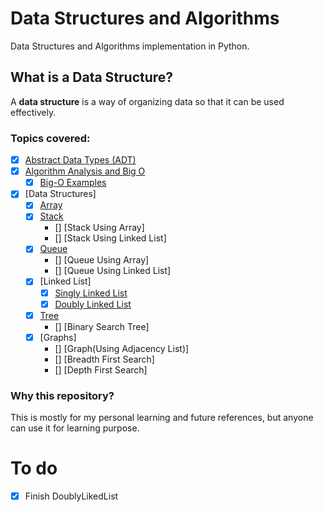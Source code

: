 # Data Structures and Algorithms
Data Structures and Algorithms implementation in Python.

## What is a Data Structure? 
<div class="alert alert-info">
    A <b>data structure</b> is a way of organizing data so that it can be used effectively.
</div>

### Topics covered:
- [x] [Abstract Data Types (ADT)](Notebooks\Abstract_Data_Types.ipynb)
- [x] [Algorithm Analysis and Big O](Notebooks\Algorithm_Analysis_and_Big-O.ipynb)
    - [x] [Big-O Examples](Notebooks\Abstract_Data_Types.ipynb)
- [x] [Data Structures]
    - [x] [Array](Data-Structures/array.py)
    - [x] [Stack](Notebooks\Stacks.ipynb)
        - [] [Stack Using Array]
        - [] [Stack Using Linked List]
    - [x] [Queue](Notebooks\Queue.ipynb)
        - [] [Queue Using Array]
        - [] [Queue Using Linked List]
    - [x] [Linked List]
    	- [x] [Singly Linked List](Notebooks\Linked_List.ipynb)
        - [x] [Doubly Linked List](Notebooks\Doubly_Linked_List.ipynb)
    - [x] [Tree](Data-Structures/Tree)
    	- [] [Binary Search Tree]
    - [x] [Graphs]
    	- [] [Graph(Using Adjacency List)]
        - [] [Breadth First Search]
        - [] [Depth First Search]


### Why this repository?
This is mostly for my personal learning and future references, but anyone can use it for learning purpose.

# To do
- [x] Finish DoublyLikedList